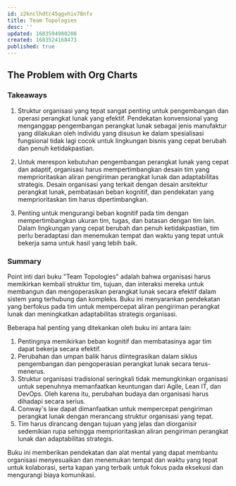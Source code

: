 ```yaml
---
id: z2knclhdtc45qgvhiv78nfx
title: Team Topologies
desc: ''
updated: 1683594980208
created: 1683524168473
published: true
---
```


## The Problem with Org Charts

### Takeaways

1. Struktur organisasi yang tepat sangat penting untuk pengembangan dan operasi perangkat lunak yang efektif. Pendekatan konvensional yang menganggap pengembangan perangkat lunak sebagai jenis manufaktur yang dilakukan oleh individu yang disusun ke dalam spesialisasi fungsional tidak lagi cocok untuk lingkungan bisnis yang cepat berubah dan penuh ketidakpastian.

2. Untuk merespon kebutuhan pengembangan perangkat lunak yang cepat dan adaptif, organisasi harus mempertimbangkan desain tim yang memprioritaskan aliran pengiriman perangkat lunak dan adaptabilitas strategis. Desain organisasi yang terkait dengan desain arsitektur perangkat lunak, pembatasan beban kognitif, dan pendekatan yang memprioritaskan tim harus dipertimbangkan.

3. Penting untuk mengurangi beban kognitif pada tim dengan mempertimbangkan ukuran tim, tugas, dan batasan dengan tim lain. Dalam lingkungan yang cepat berubah dan penuh ketidakpastian, tim perlu beradaptasi dan menemukan tempat dan waktu yang tepat untuk bekerja sama untuk hasil yang lebih baik.

### Summary

Point inti dari buku "Team Topologies" adalah bahwa organisasi harus memikirkan kembali struktur tim, tujuan, dan interaksi mereka untuk membangun dan mengoperasikan perangkat lunak secara efektif dalam sistem yang terhubung dan kompleks. Buku ini menyarankan pendekatan yang berfokus pada tim untuk mempercepat aliran pengiriman perangkat lunak dan meningkatkan adaptabilitas strategis organisasi.

Beberapa hal penting yang ditekankan oleh buku ini antara lain:

1. Pentingnya memikirkan beban kognitif dan membatasinya agar tim dapat bekerja secara efektif.
2. Perubahan dan umpan balik harus diintegrasikan dalam siklus pengembangan dan pengoperasian perangkat lunak secara terus-menerus.
3. Struktur organisasi tradisional seringkali tidak memungkinkan organisasi untuk sepenuhnya memanfaatkan keuntungan dari Agile, Lean IT, dan DevOps. Oleh karena itu, perubahan budaya dan organisasi harus dihadapi secara serius.
4. Conway's law dapat dimanfaatkan untuk mempercepat pengiriman perangkat lunak dengan merancang struktur organisasi yang tepat.
5. Tim harus dirancang dengan tujuan yang jelas dan diorganisir sedemikian rupa sehingga memprioritaskan aliran pengiriman perangkat lunak dan adaptabilitas strategis.

Buku ini memberikan pendekatan dan alat mental yang dapat membantu organisasi menyesuaikan dan menemukan tempat dan waktu yang tepat untuk kolaborasi, serta kapan yang terbaik untuk fokus pada eksekusi dan mengurangi biaya komunikasi.
